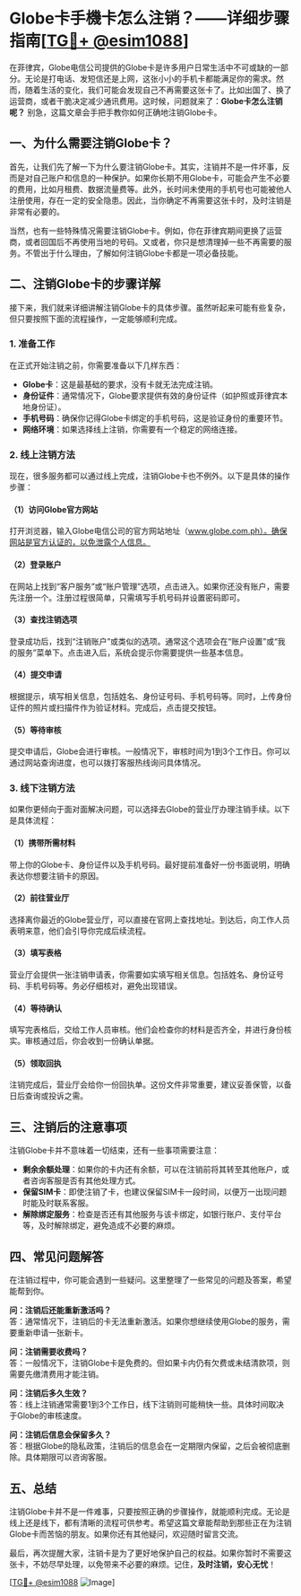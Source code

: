 # Globe卡手機卡怎么注销？——详细步骤指南[[TG💪+ @esim1088](https://t.me/s/esim1088)]

在菲律宾，Globe电信公司提供的Globe卡是许多用户日常生活中不可或缺的一部分。无论是打电话、发短信还是上网，这张小小的手机卡都能满足你的需求。然而，随着生活的变化，我们可能会发现自己不再需要这张卡了。比如出国了、换了运营商，或者干脆决定减少通讯费用。这时候，问题就来了：**Globe卡怎么注销呢？** 别急，这篇文章会手把手教你如何正确地注销Globe卡。

## 一、为什么需要注销Globe卡？

首先，让我们先了解一下为什么要注销Globe卡。其实，注销并不是一件坏事，反而是对自己账户和信息的一种保护。如果你长期不用Globe卡，可能会产生不必要的费用，比如月租费、数据流量费等。此外，长时间未使用的手机号也可能被他人注册使用，存在一定的安全隐患。因此，当你确定不再需要这张卡时，及时注销是非常有必要的。

当然，也有一些特殊情况需要注销Globe卡。例如，你在菲律宾期间更换了运营商，或者回国后不再使用当地的号码。又或者，你只是想清理掉一些不再需要的服务。不管出于什么理由，了解如何注销Globe卡都是一项必备技能。

## 二、注销Globe卡的步骤详解

接下来，我们就来详细讲解注销Globe卡的具体步骤。虽然听起来可能有些复杂，但只要按照下面的流程操作，一定能够顺利完成。

### 1. 准备工作

在正式开始注销之前，你需要准备以下几样东西：

- **Globe卡**：这是最基础的要求，没有卡就无法完成注销。
- **身份证件**：通常情况下，Globe要求提供有效的身份证件（如护照或菲律宾本地身份证）。
- **手机号码**：确保你记得Globe卡绑定的手机号码，这是验证身份的重要环节。
- **网络环境**：如果选择线上注销，你需要有一个稳定的网络连接。

### 2. 线上注销方法

现在，很多服务都可以通过线上完成，注销Globe卡也不例外。以下是具体的操作步骤：

#### （1）访问Globe官方网站

打开浏览器，输入Globe电信公司的官方网站地址（www.globe.com.ph）。确保网站是官方认证的，以免泄露个人信息。

#### （2）登录账户

在网站上找到“客户服务”或“账户管理”选项，点击进入。如果你还没有账户，需要先注册一个。注册过程很简单，只需填写手机号码并设置密码即可。

#### （3）查找注销选项

登录成功后，找到“注销账户”或类似的选项。通常这个选项会在“账户设置”或“我的服务”菜单下。点击进入后，系统会提示你需要提供一些基本信息。

#### （4）提交申请

根据提示，填写相关信息，包括姓名、身份证号码、手机号码等。同时，上传身份证件的照片或扫描件作为验证材料。完成后，点击提交按钮。

#### （5）等待审核

提交申请后，Globe会进行审核。一般情况下，审核时间为1到3个工作日。你可以通过网站查询进度，也可以拨打客服热线询问具体情况。

### 3. 线下注销方法

如果你更倾向于面对面解决问题，可以选择去Globe的营业厅办理注销手续。以下是具体流程：

#### （1）携带所需材料

带上你的Globe卡、身份证件以及手机号码。最好提前准备好一份书面说明，明确表达你想要注销卡的原因。

#### （2）前往营业厅

选择离你最近的Globe营业厅，可以直接在官网上查找地址。到达后，向工作人员表明来意，他们会引导你完成后续流程。

#### （3）填写表格

营业厅会提供一张注销申请表，你需要如实填写相关信息。包括姓名、身份证号码、手机号码等。务必仔细核对，避免出现错误。

#### （4）等待确认

填写完表格后，交给工作人员审核。他们会检查你的材料是否齐全，并进行身份核实。审核通过后，你会收到一份确认单据。

#### （5）领取回执

注销完成后，营业厅会给你一份回执单。这份文件非常重要，建议妥善保管，以备日后查询或投诉之需。

## 三、注销后的注意事项

注销Globe卡并不意味着一切结束，还有一些事项需要注意：

- **剩余余额处理**：如果你的卡内还有余额，可以在注销前将其转至其他账户，或者咨询客服是否有其他处理方式。
- **保留SIM卡**：即使注销了卡，也建议保留SIM卡一段时间，以便万一出现问题时能及时联系客服。
- **解除绑定服务**：检查是否还有其他服务与该卡绑定，如银行账户、支付平台等，及时解除绑定，避免造成不必要的麻烦。

## 四、常见问题解答

在注销过程中，你可能会遇到一些疑问。这里整理了一些常见的问题及答案，希望能帮到你。

**问：注销后还能重新激活吗？**  
答：通常情况下，注销后的卡无法重新激活。如果你想继续使用Globe的服务，需要重新申请一张新卡。

**问：注销需要收费吗？**  
答：一般情况下，注销Globe卡是免费的。但如果卡内仍有欠费或未结清款项，则需要先缴清费用才能注销。

**问：注销后多久生效？**  
答：线上注销通常需要1到3个工作日，线下注销则可能稍快一些。具体时间取决于Globe的审核速度。

**问：注销后信息会保留多久？**  
答：根据Globe的隐私政策，注销后的信息会在一定期限内保留，之后会被彻底删除。具体期限可以咨询客服。

## 五、总结

注销Globe卡并不是一件难事，只要按照正确的步骤操作，就能顺利完成。无论是线上还是线下，都有清晰的流程可供参考。希望这篇文章能帮助到那些正在为注销Globe卡而苦恼的朋友。如果你还有其他疑问，欢迎随时留言交流。

最后，再次提醒大家，注销卡是为了更好地保护自己的权益。如果你暂时不需要这张卡，不妨尽早处理，以免带来不必要的麻烦。记住，**及时注销，安心无忧**！

[[TG💪+ @esim1088](https://t.me/s/esim1088) ![Image](https://i.postimg.cc/4NQfJmqS/Snipaste-2025-05-13-00-14-12.png)]
